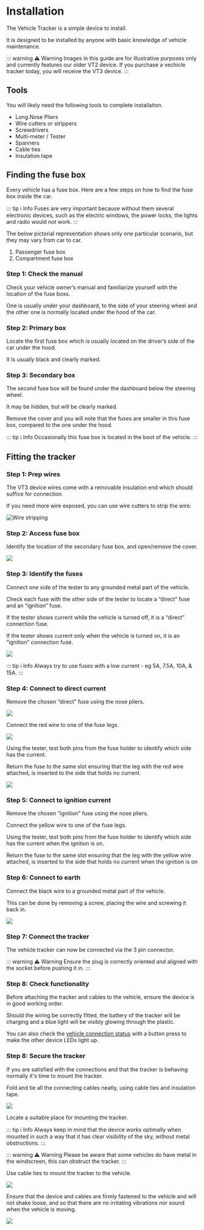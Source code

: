 # Installation

The Vehicle Tracker is a simple device to install.

It is designed to be installed by anyone with basic knowledge of vehicle maintenance.

::: warning ⚠️ Warning
Images in this guide are for illustrative purposes only and currently features our older VT2 device.
If you purchase a vechicle tracker today, you will receive the VT3 device.
:::

## Tools

You will likely need the following tools to complete installaiton.

<v-row>
    <v-col
        v-for="(image, index) in toolImageUrls"
        :key="index"
        class="d-flex child-flex"
        cols="toolImageUrls.length"
    >
        <v-img
            :lazy-src="image"
            :src="image"
            aspect-ratio="1"
            class="bg-grey-lighten-2"
            cover
        >
            <template v-slot:placeholder>
                <v-row
                    align="center"
                    class="fill-height ma-0"
                    justify="center"
                >
                    <v-progress-circular
                        color="grey-lighten-5"
                        indeterminate
                    ></v-progress-circular>
                </v-row>
            </template>
        </v-img>
    </v-col>
</v-row>

<script>
// TODO factor this out into a component
export default {
    data() {
        return {
            toolImageUrls: [
                "https://upload.wikimedia.org/wikipedia/commons/1/1e/Alicate_boca_redonda.png",
                "https://upload.wikimedia.org/wikipedia/commons/thumb/e/eb/Wire_cutter_-_Sept._2013.jpg/640px-Wire_cutter_-_Sept._2013.jpg",
                "https://upload.wikimedia.org/wikipedia/commons/thumb/3/39/Swisstools_Screwdrivers_ESD_VDE.jpg/640px-Swisstools_Screwdrivers_ESD_VDE.jpg",
                "https://upload.wikimedia.org/wikipedia/commons/thumb/0/0b/2017_Cyfrowy_miernik_uniwersalny.jpg/640px-2017_Cyfrowy_miernik_uniwersalny.jpg",
                "https://upload.wikimedia.org/wikipedia/commons/thumb/4/42/Bremsleitungsschluessel.JPG/639px-Bremsleitungsschluessel.JPG",
                "https://upload.wikimedia.org/wikipedia/commons/thumb/2/2f/Cable_ties.jpg/640px-Cable_ties.jpg",
                "https://upload.wikimedia.org/wikipedia/commons/thumb/b/b6/Rolls_of_adhesive_tape.jpg/640px-Rolls_of_adhesive_tape.jpg",
            ],
        };
    },
};
</script>

 - Long Nose Pliers
 - Wire cutters or strippers
 - Screwdrivers
 - Multi-meter / Tester
 - Spanners
 - Cable ties
 - Insulation tape

## Finding the fuse box

Every vehicle has a fuse box. Here are a few steps on how to find the fuse box inside the car.

::: tip ℹ️ Info
Fuses are very important because without them several electronic devices, such as the electric windows, the power locks, the lights and radio would not work.
:::

The below pictorial representation shows only one particular scenario, but they may vary from car to car.

<!-- TODO factor this out into a component -->
<v-row>
    <v-col>
        <v-img
            src='https://i.imgur.com/xvugmzY.png'
            alt='Example diagram of fusebox locations'
            max-width="250px"
        />
    </v-col>
    <v-col>
        <ol>
            <li>Passenger fuse box</li>
            <li>Compartment fuse box</li>
        </ol>
    </v-col>
</v-row>

### Step 1: Check the manual

Check your vehicle owner’s manual and familiarize yourself with the location of the fuse boxs.

One is usually under your dashboard, to the side of your steering wheel and the other one is normally located under the hood of the car.

### Step 2: Primary box

Locate the first fuse box which is usually located on the driver’s side of the car under the hood.

It is usually black and clearly marked.

### Step 3: Secondary box

The second fuse box will be found under the dashboard below the steering wheel.

It may be hidden, but will be clearly marked.

Remove the cover and you will note that the fuses are smaller in this fuse box, compared to the one under the hood.

::: tip ℹ️ Info
Occasionally this fuse box is located in the boot of the vehicle.
:::

## Fitting the tracker

### Step 1: Prep wires

The VT3 device wires come with a removable insulation end which should suffice for connection.

If you need more wire exposed, you can use wire cutters to strip the wire.

![Wire stripping](https://i.imgur.com/F2ROuT5.png)

### Step 2: Access fuse box

Identify the location of the secondary fuse box, and open/remove the cover.

![](https://upload.wikimedia.org/wikipedia/commons/thumb/7/7a/Car_fuse_box_Layout.jpg/640px-Car_fuse_box_Layout.jpg)

### Step 3: Identify the fuses

Connect one side of the tester to any grounded metal part of the vehicle.

Check each fuse with the other side of the tester to locate a “direct” fuse and an “ignition” fuse.

If the tester shows current while the vehicle is turned off, it is a “direct” connection fuse.

If the tester shows current only when the vehicle is turned on, it is an “ignition” connection fuse.

![](https://i.imgur.com/D3d4c4K.png)

::: tip ℹ️ Info
Always try to use fuses with a low current - eg 5A, 7.5A, 10A, & 15A.
:::

### Step 4: Connect to direct current

Remove the chosen “direct” fuse using the nose pliers.

![](https://i.imgur.com/xubSP5V.png)

Connect the red wire to one of the fuse legs.

![](https://i.imgur.com/iafp2W9.png)

Using the tester, test both pins from the fuse holder to identify which side has the current.

Return the fuse to the same slot ensuring that the leg with the red wire attached, is inserted to the side that holds no current.

![](https://i.imgur.com/jFVRuv3.png)

### Step 5: Connect to ignition current

Remove the chosen “ignition” fuse using the nose pliers.

Connect the yellow wire to one of the fuse legs.

Using the tester, test both pins from the fuse holder to identify which side has the current when the ignition is on.

Return the fuse to the same slot ensuring that the leg with the yellow wire attached, is inserted to the side that holds no current when the ignition is on

### Step 6: Connect to earth

Connect the black wire to a grounded metal part of the vehicle.

This can be done by removing a screw, placing the wire and screwing it back in.

![](https://i.imgur.com/qSuXSXQ.png)

### Step 7: Connect the tracker

The vehicle tracker can now be connected via the 3 pin connector.

::: warning ⚠️ Warning
Ensure the plug is correctly oriented and aligned with the socket before pushing it in.
:::

<!-- ![](https://i.imgur.com/c7zaNPd.png) TODO update image of cable connection for VT3 -->


### Step 8: Check functionality

Before attaching the tracker and cables to the vehicle, ensure the device is in good working order.

Should the wiring be correctly fitted, the battery of the tracker will be charging and a blue light will be visibly glowing through the plastic.

You can also check the [vehicle connection status](/devices/vehicle/#vehicle-connection-status) with a button press to make the other device LEDs light up.

### Step 8: Secure the tracker

If you are satisfied with the connections and that the tracker is behaving normally it's time to mount the tracker.

Fold and tie all the connecting cables neatly, using cable ties and insulation tape.

![](https://i.imgur.com/SaDkRZw.png)

Locate a suitable place for mounting the tracker.

::: tip ℹ️ Info
Always keep in mind that the device works optimally when mounted in such a way that it has clear visibility of the sky, without metal obstructions.
:::

::: warning ⚠️ Warning
Please be aware that some vehicles do have metal in the windscreen, this can obstruct the tracker.
:::

Use cable ties to mount the tracker to the vehicle.

![](https://i.imgur.com/Kp9WmiA.png)

Ensure that the device and cables are firmly fastened to the vehicle and will not shake loose, and so that there are no irritating vibrations nor sound when the vehicle is moving.

![](https://i.imgur.com/qhWL4qk.png)
